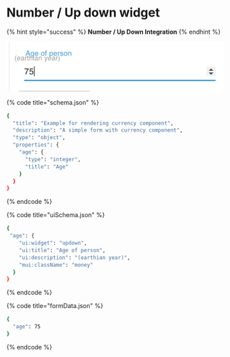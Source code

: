# Number / Up down widget

{% hint style="success" %}
**Number / Up Down Integration**
{% endhint %}

![](../.gitbook/assets/image%20%287%29.png)

{% code title="schema.json" %}
```bash
{
  "title": "Example for rendering currency component",
  "description": "A simple form with currency component",
  "type": "object",
  "properties": {
    "age": {
      "type": "integer",
      "title": "Age"
    }
  }
}
```
{% endcode %}

{% code title="uiSchema.json" %}
```bash
{
 "age": {
    "ui:widget": "updown",
    "ui:title": "Age of person",
    "ui:description": "(earthian year)",
    "mui:className": "money"
  }
}
```
{% endcode %}

{% code title="formData.json" %}
```bash
{
  "age": 75
}
```
{% endcode %}

